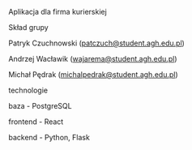 Aplikacja dla firma kurierskiej


Skład grupy

Patryk Czuchnowski (patczuch@student.agh.edu.pl)

Andrzej Wacławik (wajarema@student.agh.edu.pl)

Michał Pędrak (michalpedrak@student.agh.edu.pl)


technologie

baza - PostgreSQL

frontend - React

backend - Python, Flask
